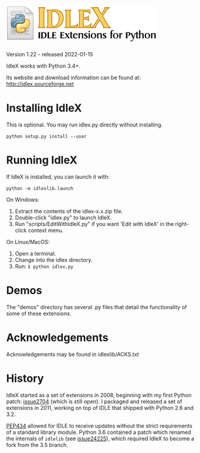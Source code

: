 ![IdlexX logo](idlex_logo.png)
==================================

Version 1.22 - released 2022-01-15

IdleX works with Python 3.4+.

Its website and download information can be found at: http://idlex.sourceforge.net


Installing IdleX
================

This is optional. You may run idlex.py directly without installing.

    python setup.py install --user


Running IdleX
=============

If IdleX is installed, you can launch it with:

    python -m idlexlib.launch


On Windows:
1) Extract the contents of the idlex-x.x.zip file.
2) Double-click "idlex.py" to launch IdleX.
3) Run "scripts/EditWithIdleX.py" if you want 'Edit with IdleX' in the right-click context menu.

On Linux/MacOS:
1) Open a terminal.
2) Change into the idlex directory.
3) Run: `$ python idlex.py`


Demos
=====

The "demos" directory has several .py files that detail the
functionality of some of these extensions.

Acknowledgements
================

Acknowledgements may be found in idlexlib/ACKS.txt


History
=======

IdleX started as a set of extensions in 2008, beginning with my first Python
patch: [issue2704](https://bugs.python.org/issue2704) (which is still open).
I packaged and released a set of extensions in 2011, working on top of IDLE
that shipped with Python 2.6 and 3.2.

[PEP434](https://www.python.org/dev/peps/pep-0434/) allowed for IDLE to receive
updates without the strict requirements of a standard library module.
Python 3.6 contained a patch which renamed the internals of `idlelib` (see [issue24225](https://bugs.python.org/issue24225)), which required IdleX to become a fork from the 3.5 branch.
